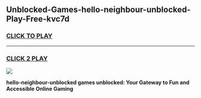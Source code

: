 
## Unblocked-Games-hello-neighbour-unblocked-Play-Free-kvc7d
<h3>
<a href="https://premium76.site?title=hello-neighbour-unblocked&ref=21A">CLICK TO PLAY</a></h3>
<hr>

<h3>
<a href="https://premium76.site?title=hello-neighbour-unblocked&ref=21A">CLICK 2 PLAY</a>
  
</h3>

<a href="https://premium76.site?title=hello-neighbour-unblocked&ref=21A"><img src="https://clearcache.store/games.png"></a>


**hello-neighbour-unblocked games unblocked: Your Gateway to Fun and Accessible Online Gaming**
